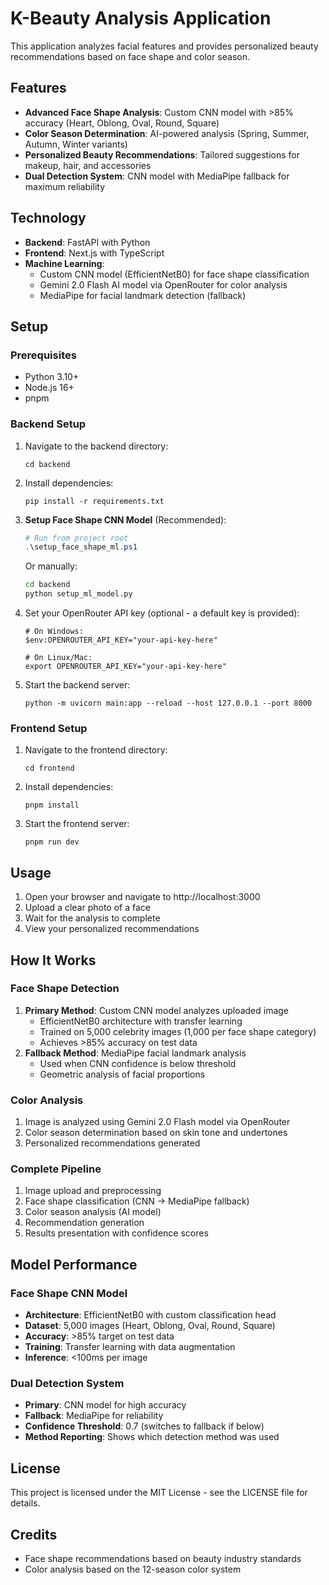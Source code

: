 # K-Beauty Analysis Application

This application analyzes facial features and provides personalized beauty recommendations based on face shape and color season.

## Features

- **Advanced Face Shape Analysis**: Custom CNN model with >85% accuracy (Heart, Oblong, Oval, Round, Square)
- **Color Season Determination**: AI-powered analysis (Spring, Summer, Autumn, Winter variants)
- **Personalized Beauty Recommendations**: Tailored suggestions for makeup, hair, and accessories
- **Dual Detection System**: CNN model with MediaPipe fallback for maximum reliability

## Technology

- **Backend**: FastAPI with Python
- **Frontend**: Next.js with TypeScript
- **Machine Learning**:
  - Custom CNN model (EfficientNetB0) for face shape classification
  - Gemini 2.0 Flash AI model via OpenRouter for color analysis
  - MediaPipe for facial landmark detection (fallback)

## Setup

### Prerequisites

- Python 3.10+
- Node.js 16+
- pnpm

### Backend Setup

1. Navigate to the backend directory:
   ```
   cd backend
   ```

2. Install dependencies:
   ```
   pip install -r requirements.txt
   ```

3. **Setup Face Shape CNN Model** (Recommended):
   ```powershell
   # Run from project root
   .\setup_face_shape_ml.ps1
   ```

   Or manually:
   ```bash
   cd backend
   python setup_ml_model.py
   ```

4. Set your OpenRouter API key (optional - a default key is provided):
   ```
   # On Windows:
   $env:OPENROUTER_API_KEY="your-api-key-here"

   # On Linux/Mac:
   export OPENROUTER_API_KEY="your-api-key-here"
   ```

5. Start the backend server:
   ```
   python -m uvicorn main:app --reload --host 127.0.0.1 --port 8000
   ```

### Frontend Setup

1. Navigate to the frontend directory:
   ```
   cd frontend
   ```

2. Install dependencies:
   ```
   pnpm install
   ```

3. Start the frontend server:
   ```
   pnpm run dev
   ```

## Usage

1. Open your browser and navigate to http://localhost:3000
2. Upload a clear photo of a face
3. Wait for the analysis to complete
4. View your personalized recommendations

## How It Works

### Face Shape Detection
1. **Primary Method**: Custom CNN model analyzes uploaded image
   - EfficientNetB0 architecture with transfer learning
   - Trained on 5,000 celebrity images (1,000 per face shape category)
   - Achieves >85% accuracy on test data
2. **Fallback Method**: MediaPipe facial landmark analysis
   - Used when CNN confidence is below threshold
   - Geometric analysis of facial proportions

### Color Analysis
1. Image is analyzed using Gemini 2.0 Flash model via OpenRouter
2. Color season determination based on skin tone and undertones
3. Personalized recommendations generated

### Complete Pipeline
1. Image upload and preprocessing
2. Face shape classification (CNN → MediaPipe fallback)
3. Color season analysis (AI model)
4. Recommendation generation
5. Results presentation with confidence scores

## Model Performance

### Face Shape CNN Model
- **Architecture**: EfficientNetB0 with custom classification head
- **Dataset**: 5,000 images (Heart, Oblong, Oval, Round, Square)
- **Accuracy**: >85% target on test data
- **Training**: Transfer learning with data augmentation
- **Inference**: <100ms per image

### Dual Detection System
- **Primary**: CNN model for high accuracy
- **Fallback**: MediaPipe for reliability
- **Confidence Threshold**: 0.7 (switches to fallback if below)
- **Method Reporting**: Shows which detection method was used

## License

This project is licensed under the MIT License - see the LICENSE file for details.

## Credits

- Face shape recommendations based on beauty industry standards
- Color analysis based on the 12-season color system
